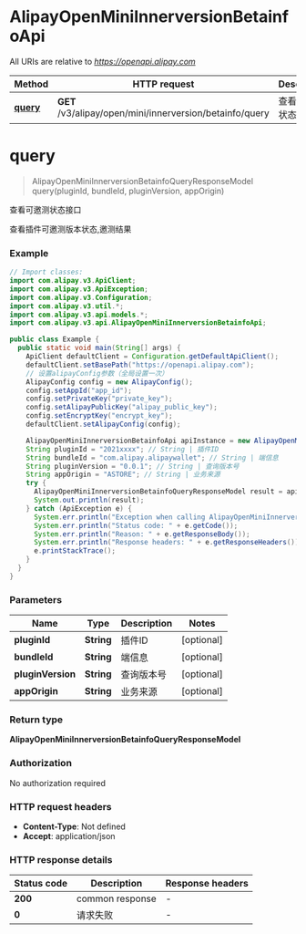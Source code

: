# AlipayOpenMiniInnerversionBetainfoApi

All URIs are relative to *https://openapi.alipay.com*

| Method | HTTP request | Description |
|------------- | ------------- | -------------|
| [**query**](AlipayOpenMiniInnerversionBetainfoApi.md#query) | **GET** /v3/alipay/open/mini/innerversion/betainfo/query | 查看可邀测状态接口 |


<a name="query"></a>
# **query**
> AlipayOpenMiniInnerversionBetainfoQueryResponseModel query(pluginId, bundleId, pluginVersion, appOrigin)

查看可邀测状态接口

查看插件可邀测版本状态,邀测结果

### Example
```java
// Import classes:
import com.alipay.v3.ApiClient;
import com.alipay.v3.ApiException;
import com.alipay.v3.Configuration;
import com.alipay.v3.util.*;
import com.alipay.v3.api.models.*;
import com.alipay.v3.api.AlipayOpenMiniInnerversionBetainfoApi;

public class Example {
  public static void main(String[] args) {
    ApiClient defaultClient = Configuration.getDefaultApiClient();
    defaultClient.setBasePath("https://openapi.alipay.com");
    // 设置alipayConfig参数（全局设置一次）
    AlipayConfig config = new AlipayConfig();
    config.setAppId("app_id");
    config.setPrivateKey("private_key");
    config.setAlipayPublicKey("alipay_public_key");
    config.setEncryptKey("encrypt_key");
    defaultClient.setAlipayConfig(config);

    AlipayOpenMiniInnerversionBetainfoApi apiInstance = new AlipayOpenMiniInnerversionBetainfoApi(defaultClient);
    String pluginId = "2021xxxx"; // String | 插件ID
    String bundleId = "com.alipay.alipaywallet"; // String | 端信息
    String pluginVersion = "0.0.1"; // String | 查询版本号
    String appOrigin = "ASTORE"; // String | 业务来源
    try {
      AlipayOpenMiniInnerversionBetainfoQueryResponseModel result = apiInstance.query(pluginId, bundleId, pluginVersion, appOrigin);
      System.out.println(result);
    } catch (ApiException e) {
      System.err.println("Exception when calling AlipayOpenMiniInnerversionBetainfoApi#query");
      System.err.println("Status code: " + e.getCode());
      System.err.println("Reason: " + e.getResponseBody());
      System.err.println("Response headers: " + e.getResponseHeaders());
      e.printStackTrace();
    }
  }
}
```

### Parameters

| Name | Type | Description  | Notes |
|------------- | ------------- | ------------- | -------------|
| **pluginId** | **String**| 插件ID | [optional] |
| **bundleId** | **String**| 端信息 | [optional] |
| **pluginVersion** | **String**| 查询版本号 | [optional] |
| **appOrigin** | **String**| 业务来源 | [optional] |

### Return type

**AlipayOpenMiniInnerversionBetainfoQueryResponseModel**

### Authorization

No authorization required

### HTTP request headers

 - **Content-Type**: Not defined
 - **Accept**: application/json

### HTTP response details
| Status code | Description | Response headers |
|-------------|-------------|------------------|
| **200** | common response |  -  |
| **0** | 请求失败 |  -  |

